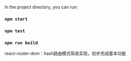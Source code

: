 
In the project directory, you can run:

### `npm start`

### `npm test`

### `npm run build`

react-router-dom：hash路由模式简易实现，初步完成基本功能

